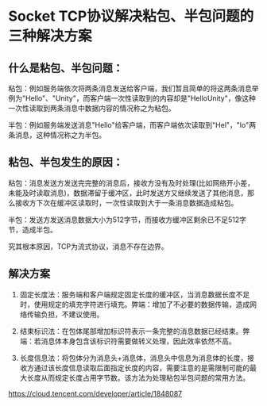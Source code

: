 # Socket TCP协议解决粘包、半包问题的三种解决方案

## 什么是粘包、半包问题：

粘包：例如服务端依次将两条消息发送给客户端，我们暂且简单的将这两条消息举例为"Hello"、"Unity"，而客户端一次性读取到的内容却是"HelloUnity"，像这种一次性读取到两条消息中数据内容的情况称之为粘包。

半包：例如服务端发送消息"Hello"给客户端，而客户端依次读取到"Hel"，"lo"两条消息，这种情况称之为半包。

## 粘包、半包发生的原因：

粘包：消息发送方发送完完整的消息后，接收方没有及时处理(比如网络开小差，未能及时读取消息)，数据滞留于缓冲区，此时发送方又继续发送了其他消息，那么接收方下次在缓冲区读取时，一次性读取到大于一条消息数据造成粘包。

半包：发送方发送消息数据大小为512字节，而接收方缓冲区剩余已不足512字节，造成半包。

究其根本原因，TCP为流式协议，消息不存在边界。

## 解决方案

1. 固定长度法：服务端和客户端规定固定长度的缓冲区，当消息数据长度不足时，使用规定的填充字符进行填充。弊端：增加了不必要的数据传输，造成网络传输负担，不建议使用。

2. 结束标识法：在包体尾部增加标识符表示一条完整的消息数据已经结束。弊端：若消息体本身包含该标识符需要做转义处理，因此效率依然不高。

3. 长度信息法：将包体分为消息头+消息体，消息头中信息为消息体的长度，接收方通过该长度信息读取后面指定长度的内容，需要注意的是需限制可能的最大长度从而规定长度占用字节数。该方法为处理粘包半包问题的常用方法。


https://cloud.tencent.com/developer/article/1848087
